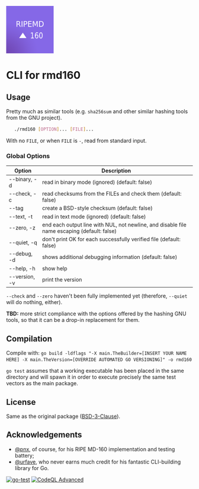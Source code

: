 ![RIPE MD160 Logo]
# CLI for rmd160

## Usage

Pretty much as similar tools (e.g. `sha256sum` and other similar hashing tools from the GNU project).

```sh
   ./rmd160 [OPTION]... [FILE]...
```
With no `FILE`, or when `FILE` is `-`, read from standard input.

### Global Options

|	Option		|		Description												|
| ------------- | ------------------------------------------------------------- |
| --binary, -d	| read in binary mode (ignored) (default: false)				|
| --check, -c	| read checksums from the FILEs and check them (default: false)	|
| --tag			| create a BSD-style checksum (default: false)					|
| --text, -t	| read in text mode (ignored) (default: false)					|
| --zero, -z	| end each output line with NUL, not newline, and disable file name escaping (default: false) |
| --quiet, -q	| don't print OK for each successfully verified file (default: false) |
| --debug, -d	| shows additional debugging information (default: false)		|
| --help, -h	| show help														|
| --version, -v	| print the version												|


`--check` and `--zero` haven't been fully implemented yet (therefore, `--quiet` will do nothing, either).

**TBD:** more strict compliance with the options offered by the hashing GNU tools, so that it can be a drop-in replacement for them.  

## Compilation

Compile with: `go build -ldflags "-X main.TheBuilder=[INSERT YOUR NAME HERE] -X main.TheVersion=[OVERRIDE AUTOMATED GO VERSIONING]" -o rmd160`

`go test` assumes that a working executable has been placed in the same directory and will spawn it in order to execute precisely the same test vectors as the main package.

## License
Same as the original package ([BSD-3-Clause]).

## Acknowledgements

- [@pnx], of course, for his RIPE MD-160 implementation and testing battery;
- [@urfave], who never earns much credit for his fantastic CLI-building library for Go.

[![go-test](https://github.com/GwynethLlewelyn/ripemd160/actions/workflows/ci.yml/badge.svg)](https://github.com/GwynethLlewelyn/ripemd160/actions/workflows/ci.yml) [![CodeQL Advanced](https://github.com/GwynethLlewelyn/ripemd160/actions/workflows/codeql.yml/badge.svg)](https://github.com/GwynethLlewelyn/ripemd160/actions/workflows/codeql.yml)

[RIPE MD160 Logo]: ../assets/rmd160-logo-small.png
[BSD-3-Clause]: ../LICENSE.md
[@pnx]: https://github.com/pnx
[@urfave]: https://github.com/urfave